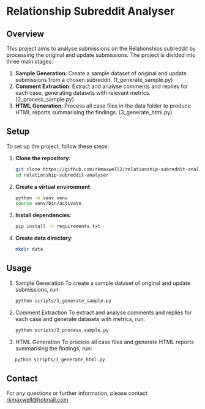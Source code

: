 # Relationship Subreddit Analyser

## Overview

This project aims to analyse submissions on the Relationships subreddit by processing the original and update submissions. The project is divided into three main stages:

1. **Sample Generation**: Create a sample dataset of original and update submissions from a chosen subreddit. (1_generate_sample.py)
2. **Comment Extraction**: Extract and analyse comments and replies for each case, generating datasets with relevant metrics. (2_process_sample.py)
3. **HTML Generation**: Process all case files in the data folder to produce HTML reports summarising the findings. (3_generate_html.py)


## Setup

To set up the project, follow these steps:

1. **Clone the repository**:

   ```bash
   git clone https://github.com/rkmaxwell2/relationship-subreddit-analyser.git
   cd relationship-subreddit-analyser
   ```

2. **Create a virtual environment**:
   ```bash
   python -m venv venv
   source venv/bin/activate
   ```

3. **Install dependencies**:
   ```bash
   pip install -r requirements.txt
   ```

4. **Create data directory**:
   ```bash
   mkdir data
   ```


## Usage

1. Sample Generation
To create a sample dataset of original and update submissions, run:
   ```bash
   python scripts/1_generate_sample.py
   ```

2. Comment Extraction
To extract and analyse comments and replies for each case and generate datasets with metrics, run:
   ```bash
   python scripts/2_process_sample.py
   ```

3. HTML Generation
To process all case files and generate HTML reports summarising the findings, run:
```bash
   python scripts/3_generate_html.py
   ```

## Contact
For any questions or further information, please contact rkmaxwell@hotmail.com